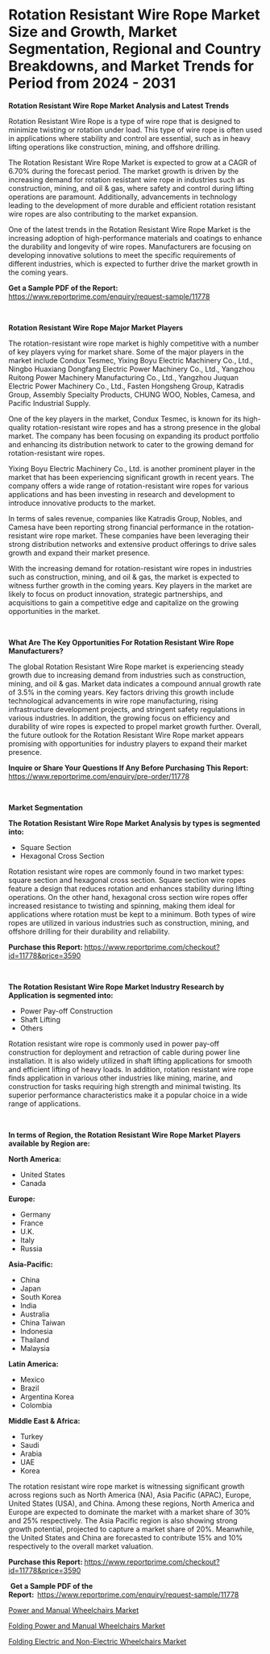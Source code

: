 <p><h1>Rotation Resistant Wire Rope Market Size and Growth, Market Segmentation, Regional and Country Breakdowns, and Market Trends for Period from 2024 -  2031</h1></p><p><strong>Rotation Resistant Wire Rope Market Analysis and Latest Trends</strong></p>
<p><p>Rotation Resistant Wire Rope is a type of wire rope that is designed to minimize twisting or rotation under load. This type of wire rope is often used in applications where stability and control are essential, such as in heavy lifting operations like construction, mining, and offshore drilling.</p><p>The Rotation Resistant Wire Rope Market is expected to grow at a CAGR of 6.70% during the forecast period. The market growth is driven by the increasing demand for rotation resistant wire rope in industries such as construction, mining, and oil & gas, where safety and control during lifting operations are paramount. Additionally, advancements in technology leading to the development of more durable and efficient rotation resistant wire ropes are also contributing to the market expansion.</p><p>One of the latest trends in the Rotation Resistant Wire Rope Market is the increasing adoption of high-performance materials and coatings to enhance the durability and longevity of wire ropes. Manufacturers are focusing on developing innovative solutions to meet the specific requirements of different industries, which is expected to further drive the market growth in the coming years.</p></p>
<p><strong>Get a Sample PDF of the Report:&nbsp;</strong> <a href="https://www.reportprime.com/enquiry/request-sample/11778">https://www.reportprime.com/enquiry/request-sample/11778</a></p>
<p>&nbsp;</p>
<p><strong>Rotation Resistant Wire Rope Major Market Players</strong></p>
<p><p>The rotation-resistant wire rope market is highly competitive with a number of key players vying for market share. Some of the major players in the market include Condux Tesmec, Yixing Boyu Electric Machinery Co., Ltd., Ningbo Huaxiang Dongfang Electric Power Machinery Co., Ltd., Yangzhou Ruitong Power Machinery Manufacturing Co., Ltd., Yangzhou Juquan Electric Power Machinery Co., Ltd., Fasten Hongsheng Group, Katradis Group, Assembly Specialty Products, CHUNG WOO, Nobles, Camesa, and Pacific Industrial Supply.</p><p>One of the key players in the market, Condux Tesmec, is known for its high-quality rotation-resistant wire ropes and has a strong presence in the global market. The company has been focusing on expanding its product portfolio and enhancing its distribution network to cater to the growing demand for rotation-resistant wire ropes.</p><p>Yixing Boyu Electric Machinery Co., Ltd. is another prominent player in the market that has been experiencing significant growth in recent years. The company offers a wide range of rotation-resistant wire ropes for various applications and has been investing in research and development to introduce innovative products to the market.</p><p>In terms of sales revenue, companies like Katradis Group, Nobles, and Camesa have been reporting strong financial performance in the rotation-resistant wire rope market. These companies have been leveraging their strong distribution networks and extensive product offerings to drive sales growth and expand their market presence.</p><p>With the increasing demand for rotation-resistant wire ropes in industries such as construction, mining, and oil & gas, the market is expected to witness further growth in the coming years. Key players in the market are likely to focus on product innovation, strategic partnerships, and acquisitions to gain a competitive edge and capitalize on the growing opportunities in the market.</p></p>
<p>&nbsp;</p>
<p><strong>What Are The Key Opportunities For Rotation Resistant Wire Rope Manufacturers?</strong></p>
<p><p>The global Rotation Resistant Wire Rope market is experiencing steady growth due to increasing demand from industries such as construction, mining, and oil & gas. Market data indicates a compound annual growth rate of 3.5% in the coming years. Key factors driving this growth include technological advancements in wire rope manufacturing, rising infrastructure development projects, and stringent safety regulations in various industries. In addition, the growing focus on efficiency and durability of wire ropes is expected to propel market growth further. Overall, the future outlook for the Rotation Resistant Wire Rope market appears promising with opportunities for industry players to expand their market presence.</p></p>
<p><strong>Inquire or Share Your Questions If Any Before Purchasing This Report:</strong> <a href="https://www.reportprime.com/enquiry/pre-order/11778">https://www.reportprime.com/enquiry/pre-order/11778</a></p>
<p>&nbsp;</p>
<p><strong>Market Segmentation</strong></p>
<p><strong>The Rotation Resistant Wire Rope Market Analysis by types is segmented into:</strong></p>
<p><ul><li>Square Section</li><li>Hexagonal Cross Section</li></ul></p>
<p><p>Rotation resistant wire ropes are commonly found in two market types: square section and hexagonal cross section. Square section wire ropes feature a design that reduces rotation and enhances stability during lifting operations. On the other hand, hexagonal cross section wire ropes offer increased resistance to twisting and spinning, making them ideal for applications where rotation must be kept to a minimum. Both types of wire ropes are utilized in various industries such as construction, mining, and offshore drilling for their durability and reliability.</p></p>
<p><strong>Purchase this Report:&nbsp;</strong><a href="https://www.reportprime.com/checkout?id=11778&price=3590">https://www.reportprime.com/checkout?id=11778&price=3590</a></p>
<p>&nbsp;</p>
<p><strong>The Rotation Resistant Wire Rope Market Industry Research by Application is segmented into:</strong></p>
<p><ul><li>Power Pay-off Construction</li><li>Shaft Lifting</li><li>Others</li></ul></p>
<p><p>Rotation resistant wire rope is commonly used in power pay-off construction for deployment and retraction of cable during power line installation. It is also widely utilized in shaft lifting applications for smooth and efficient lifting of heavy loads. In addition, rotation resistant wire rope finds application in various other industries like mining, marine, and construction for tasks requiring high strength and minimal twisting. Its superior performance characteristics make it a popular choice in a wide range of applications.</p></p>
<p>&nbsp;</p>
<p><strong>In terms of Region, the Rotation Resistant Wire Rope Market Players available by Region are:</strong></p>
<p>
    <p> <strong> North America: </strong>
        <ul>
            <li>United States</li>
            <li>Canada</li>
        </ul>
        </p> 
    <p> <strong> Europe: </strong>
        <ul>
            <li>Germany</li>
            <li>France</li>
            <li>U.K.</li>
            <li>Italy</li>
            <li>Russia</li>
        </ul>
        </p> 
    <p> <strong> Asia-Pacific: </strong>
        <ul>
            <li>China</li>
            <li>Japan</li>
            <li>South Korea</li>
            <li>India</li>
            <li>Australia</li>
            <li>China Taiwan</li>
            <li>Indonesia</li>
            <li>Thailand</li>
            <li>Malaysia</li>
        </ul>
        </p> 
    <p> <strong> Latin America: </strong>
        <ul>
            <li>Mexico</li>
            <li>Brazil</li>
            <li>Argentina Korea</li>
            <li>Colombia</li>
        </ul>
        </p> 
    <p> <strong> Middle East & Africa: </strong>
        <ul>
            <li>Turkey</li>
            <li>Saudi</li>
            <li>Arabia</li>
            <li>UAE</li>
            <li>Korea</li>
        </ul>
    </p>
    </p>
<p><p>The rotation resistant wire rope market is witnessing significant growth across regions such as North America (NA), Asia Pacific (APAC), Europe, United States (USA), and China. Among these regions, North America and Europe are expected to dominate the market with a market share of 30% and 25% respectively. The Asia Pacific region is also showing strong growth potential, projected to capture a market share of 20%. Meanwhile, the United States and China are forecasted to contribute 15% and 10% respectively to the overall market valuation.</p></p>
<p><strong>Purchase this Report: </strong><a href="https://www.reportprime.com/checkout?id=11778&price=3590">https://www.reportprime.com/checkout?id=11778&price=3590</a></p>
<p>&nbsp;<strong>Get a Sample PDF of the Report:&nbsp;&nbsp;</strong><a href="https://www.reportprime.com/enquiry/request-sample/11778">https://www.reportprime.com/enquiry/request-sample/11778</a></p>
<p><strong></strong></p>
<p><p><a href="https://view.publitas.com/reportprime-1/power-and-manual-wheelchairs-market-size-share-trends-analysis-report-by-application-regional-outlook-competitive-strategies-and-segment-forecasts-2023-2030/">Power and Manual Wheelchairs Market</a></p><p><a href="https://view.publitas.com/reportprime-1/folding-power-and-manual-wheelchairs-market-analysis-examines-its-scope-on-growth-opportunities-and-forecasted-trends-spanning-from-2023-to-2030/">Folding Power and Manual Wheelchairs Market</a></p><p><a href="https://view.publitas.com/reportprime-1/folding-electric-and-non-electric-wheelchairs-market-size-focuses-on-market-dynamics-in-depth-analysis-and-future-projections-of-its-market-forecasted-for-period-from-2023-to-2030/">Folding Electric and Non-Electric Wheelchairs Market</a></p></p>